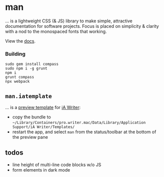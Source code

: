 # man

… is a lightweight CSS (& JS) library to make simple, attractive documentation for software projects. Focus is placed on simplicity & clarity with a nod to the monospaced fonts that  working.

View the [docs](http://davidfmiller.github.io/man).

### Building

```
sudo gem install compass
sudo npm i -g grunt
npm i
grunt compass
npx webpack
```

## `man.iatemplate`

… is a [preview template](https://github.com/iainc/iA-Writer-Templates) for [iA Writer](https://www.ia.net/writer):

* copy the bundle to `~/Library/Containers/pro.writer.mac/Data/Library/Application Support/iA Writer/Templates/`
* restart the app, and select `man` from the status/toolbar  at the bottom of the preview pane

## todos
* line height of multi-line code blocks w/o JS
* form elements in dark mode